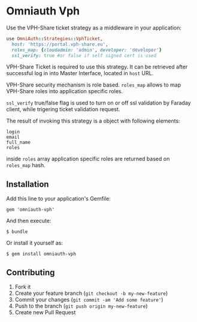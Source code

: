 # Omniauth Vph

Use the VPH-Share ticket strategy as a middleware in your application:

```ruby
use OmniAuth::Strategies::VphTicket,
  host: 'https://portal.vph-share.eu',
  roles_map: {cloudadmin: 'admin', developer: 'developer'}
  ssl_verify: true #or false if self signed cert is used
```

VPH-Share Ticket is required to use this strategy. It can be retrieved after successful log in into Master Interface, located in `host` URL.

VPH-Share security mechanism is role based. `roles_map` allows to map VPH-Share
roles into application specific roles.

`ssl_verify` true/false flag is used to turn on or off ssl validation by Faraday client, while trigering ticket validation request.

The result of invoking this strategy is a object with following elements:

```
login
email
full_name
roles
```

inside `roles` array application specific roles are returned based on `roles_map` hash.

## Installation

Add this line to your application's Gemfile:

    gem 'omniauth-vph'

And then execute:

    $ bundle

Or install it yourself as:

    $ gem install omniauth-vph

## Contributing

1. Fork it
2. Create your feature branch (`git checkout -b my-new-feature`)
3. Commit your changes (`git commit -am 'Add some feature'`)
4. Push to the branch (`git push origin my-new-feature`)
5. Create new Pull Request
